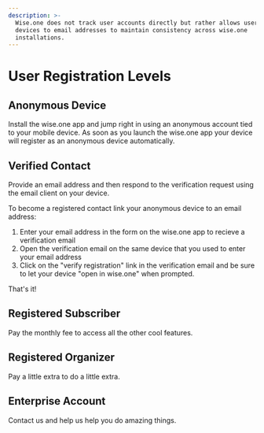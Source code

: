 ```yaml
---
description: >-
  Wise.one does not track user accounts directly but rather allows users to link
  devices to email addresses to maintain consistency across wise.one
  installations.
---
```


# User Registration Levels

## Anonymous Device

Install the wise.one app and jump right in using an anonymous account tied to your mobile device. As soon as you launch the wise.one app your device will register as an anonymous device automatically.

## Verified Contact

Provide an email address and then respond to the verification request using the email client on your device.

To become a registered contact link your anonymous device to an email address:

1. Enter your email address in the form on the wise.one app to recieve a verification email
2. Open the verification email on the same device that you used to enter your email address
3. Click on the "verify registration" link in the verification email and be sure to let your device "open in wise.one" when prompted.

That's it!

## Registered Subscriber

Pay the monthly fee to access all the other cool features.

## Registered Organizer

Pay a little extra to do a little extra.

## Enterprise Account

Contact us and help us help you do amazing things.



